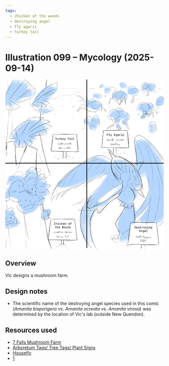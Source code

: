 ```yaml
---
tags:
  - chicken of the woods
  - destroying angel
  - fly agaric
  - turkey tail
---
```


# Illustration 099 – Mycology (2025-09-14)

<img src="assets/2025-09-14_image-359.png">

## Overview

Vic designs a mushroom farm.

<!--

- Panel 1 caption: Turkey Tail (_Trametes versicolor_) _edible, non-nutritive_ /
- Panel 2 caption: Fly Agaric (_Amanita muscaria_) _detritivore_ /
- Panel 3 caption: Chicken of the Woods (_Laetiporus sulphureus_) _delicious fried_ /
- Panel 4 caption: Destroying Angel (_Amanita bisporigera_) _RUN!_
-->

## Design notes

- The scientific name of the destroying angel species used in this comic (_Amanita bisporigera_ vs. _Amanita ocreata_ vs. _Amanita virosa_) was determined by the location of Vic's lab (outside New Quendon).

## Resources used

- [7 Falls Mushroom Farm](https://www.localharvest.org/7-falls-mushroom-farm-M60959)
- [Arboretum Tags/ Tree Tags/ Plant Signs](https://www.nationalband.com/arboretum-tags-layout-2-lines-of-text-3-options/)
- [Housefly](https://en.wikipedia.org/wiki/Housefly)
- [1](https://www.pinterest.com/pin/163537030214556161/)
